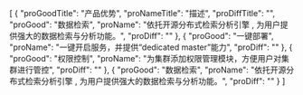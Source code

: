 [
    {
        "proGoodTitle": "产品优势", 
        "proNameTitle": "描述", 
        "proDiffTitle": "", 
        "proGood": "数据检索", 
        "proName": "依托开源分布式检索分析引擎 , 为用户提供强大的数据检索与分析功能。", 
        "proDiff": ""
    }, 
    {
        "proGood": "一键部署", 
        "proName": "一键开启服务，并提供“dedicated master”能力", 
        "proDiff": ""
    }, 
    {
        "proGood": "权限控制", 
        "proName": "为集群添加权限管理模块，方便用户对集群进行管控", 
        "proDiff": ""
    }, 
    {
        "proGood": "数据检索", 
        "proName": "依托开源分布式检索分析引擎 , 为用户提供强大的数据检索与分析功能。", 
        "proDiff": ""
    }
]
